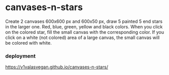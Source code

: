 # canvases-n-stars

Create 2 canvases 600x600 px and 600x50 px, draw 5 painted 5 end stars in the larger one. Red, blue, green, yellow and black colors. When you click on the colored star, fill the small canvas with the corresponding color. If you click on a white (not colored) area of a large canvas, the small canvas will be colored with white.


### deployment 

https://v1valasvegan.github.io/canvases-n-stars/
